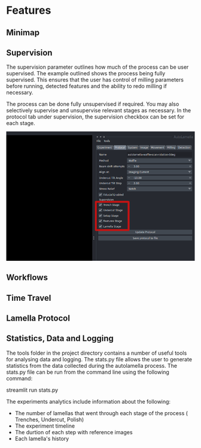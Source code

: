# Features

## Minimap

## Supervision

The supervision parameter outlines how much of the process can be user supervised. The example outlined shows the process being fully supervised. This ensures that the user has control of milling parameters before running, detected features and the ability to redo milling if necessary.

The process can be done fully unsupervised if required. You may also selectively supervise and unsupervise relevant stages as necessary. In the protocol tab under supervision, the supervision checkbox can be set for each stage.

![supervision](img/walkthrough_2/supervision.png)

## Workflows

## Time Travel

## Lamella Protocol

## Statistics, Data and Logging

The tools folder in the project directory contains a number of useful tools for analysing data and logging. The stats.py file allows the user to generate statistics from the data collected during the autolamella process. The stats.py file can be run from the command line using the following command:

streamlit run stats.py

The experiments analytics include information about the following:

- The number of lamellas that went through each stage of the process ( Trenches, Undercut, Polish)
- The experiment timeline
- The durtion of each step with reference images
- Each lamella's history


